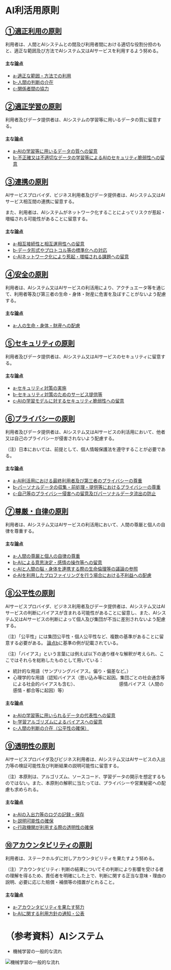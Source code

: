 # AI利活用原則

## [①適正利用の原則](./jpn/detail/01.md)
利用者は、人間とAIシステムとの間及び利用者間における適切な役割分担のもと、適正な範囲及び方法でAIシステム又はAIサービスを利用するよう努める。

#### 主な論点
* [a-適正な範囲・方法での利用](./jpn/detail/01.md#a01a)
* [b-人間の判断の介在](./jpn/detail/01.md#イ-人間の判断の介在)
* [c-関係者間の協力](./jpn/detail/01.md#ウ-関係者間の協力)


## [②適正学習の原則](./jpn/detail/02.md)
利用者及びデータ提供者は、AIシステムの学習等に用いるデータの質に留意する。

#### 主な論点
* [a-AIの学習等に用いるデータの質への留意](./jpn/detail/02.md#a-AIの学習等に用いるデータの質への留意)
* [b-不正確又は不適切なデータの学習等によるAIのセキュリティ脆弱性への留意](./jpn/detail/02.md#b-不正確又は不適切なデータの学習等によるAIのセキュリティ脆弱性への留意)


## [③連携の原則](./jpn/detail/03.md)
AIサービスプロバイダ、ビジネス利用者及びデータ提供者は、AIシステム又はAIサービス相互間の連携に留意する。

また、利用者は、AIシステムがネットワーク化することによってリスクが惹起・増幅される可能性があることに留意する。

#### 主な論点
* [a-相互接続性と相互運用性への留意](./jpn/detail/03.md#a-相互接続性と相互運用性への留意)
* [b-データ形式やプロトコル等の標準化への対応](./jpn/detail/03.md#b-データ形式やプロトコル等の標準化への対応)
* [c-AIネットワーク化により惹起・増幅される課題への留意](./jpn/detail/03.md#c--AIネットワーク化により惹起)


## [④安全の原則](./jpn/detail/04.md)
利用者は、AIシステム又はAIサービスの利活用により、アクチュエータ等を通じて、利用者等及び第三者の生命・身体・財産に危害を及ぼすことがないよう配慮する。

#### 主な論点
* [a-人の生命・身体・財産への配慮](./jpn/detail/04.md#a-人の生命・身体・財産への配慮)


## [⑤セキュリティの原則](./jpn/detail/05.md)
利用者及びデータ提供者は、AIシステム又はAIサービスのセキュリティに留意する。

#### 主な論点
* [a-セキュリティ対策の実施](./jpn/detail/05.md#a-セキュリティ対策の実施)
* [b-セキュリティ対策のためのサービス提供等](./jpn/detail/05.md#b-セキュリティ対策のためのサービス提供等)
* [c-AIの学習モデルに対するセキュリティ脆弱性への留意](./jpn/detail/05.md#c-AIの学習モデルに対するセキュリティ脆弱性への留意)


## [⑥プライバシーの原則](./jpn/detail/06.md)
利用者及びデータ提供者は、AIシステム又はAIサービスの利活用において、他者又は自己のプライバシーが侵害されないよう配慮する。

（注）日本においては、前提として、個人情報保護法を遵守することが必要である。

#### 主な論点
* [a-AI利活用における最終利用者及び第三者のプライバシーの尊重](./jpn/detail/06.md#a-AI利活用における最終利用者及び第三者のプライバシーの尊重)
* [b-パーソナルデータの収集・前処理・提供等におけるプライバシーの尊重](./jpn/detail/06.md#b-パーソナルデータの収集・前処理・提供等におけるプライバシーの尊重)
* [c-自己等のプライバシー侵害への留意及びパーソナルデータ流出の防止](./jpn/detail/06.md#c-自己等のプライバシー侵害への留意及びパーソナルデータ流出の防止)


## [⑦尊厳・自律の原則](./jpn/detail/07.md)
利用者は、AIシステム又はAIサービスの利活用において、人間の尊厳と個人の自律を尊重する。

#### 主な論点
* [a-人間の尊厳と個人の自律の尊重](./jpn/detail/07.md#a-人間の尊厳と個人の自律の尊重)
* [b-AIによる意思決定・感情の操作等への留意](./jpn/detail/07.md#b-AIによる意思決定・感情の操作等への留意)
* [c-AIと人間の脳・身体を連携する際の生命倫理等の議論の参照](./jpn/detail/07.md#c-AIと人間の脳・身体を連携する際の生命倫理等の議論の参照)
* [d-AIを利用したプロファイリングを行う場合における不利益への配慮](./jpn/detail/07.md#d-AIを利用したプロファイリングを行う場合における不利益への配慮)


## [⑧公平性の原則](./jpn/detail/08.md)
AIサービスプロバイダ、ビジネス利用者及びデータ提供者は、AIシステム又はAIサービスの判断にバイアスが含まれる可能性があることに留意し、また、AIシステム又はAIサービスの判断によって個人及び集団が不当に差別されないよう配慮する。

（注）「公平性」には集団公平性・個人公平性など、複数の基準があることに留意する必要がある。
   [論点b](./jpn/detail/08.md#b-学習アルゴリズムによるバイアスへの留意)に基準の例が記載されている。
   
（注）「バイアス」という言葉には例えば以下の通り様々な解釈が考えられ、ここではそれらを総称したものとして用いている：
* 統計的な用語（サンプリングバイアス。偏り・偏差など。）
* 心理学的な用語（認知バイアス（思い込み等に起因。集団ごとの社会通念等による社会的バイアスも含む）、
　　　　　　　　　感情バイアス（人間の感情・都合等に起因）等）



#### 主な論点
* [a-AIの学習等に用いられるデータの代表性への留意](./jpn/detail/08.md#a-AIの学習等に用いられるデータの代表性への留意)
* [b-学習アルゴリズムによるバイアスへの留意](./jpn/detail/08.md#b-学習アルゴリズムによるバイアスへの留意)
* [c-人間の判断の介在（公平性の確保）](./jpn/detail/08.md#c-人間の判断の介在（公平性の確保）)


## [⑨透明性の原則](./jpn/detail/09.md)
AIサービスプロバイダ及びビジネス利用者は、AIシステム又はAIサービスの入出力等の検証可能性及び判断結果の説明可能性に留意する。

（注）本原則は、アルゴリズム、ソースコード、学習データの開示を想定するものではない。また、本原則の解釈に当たっては、プライバシーや営業秘密への配慮も求められる。

#### 主な論点
* [a-AIの入出力等のログの記録・保存](./jpn/detail/09.md#a-AIの入出力等のログの記録・保存)
* [b-説明可能性の確保](./jpn/detail/09.md#b-説明可能性の確保)
* [c-行政機関が利用する際の透明性の確保](./jpn/detail/09.md#c-行政機関が利用する際の透明性の確保)


## [⑩アカウンタビリティの原則](./jpn/detail/10.md)
利用者は、ステークホルダに対しアカウンタビリティを果たすよう努める。

（注）アカウンタビリティ: 判断の結果についてその判断により影響を受ける者の理解を得るため、責任者を明確にした上で、判断に関する正当な意味・理由の説明、必要に応じた賠償・補償等の措置がとれること。

#### 主な論点
* [a-アカウンタビリティを果たす努力](./jpn/detail/10.md#a-アカウンタビリティを果たす努力)
* [b-AIに関する利用方針の通知・公表](./jpn/detail/10.md#b-AIに関する利用方針の通知・公表)


# （参考資料）AIシステム

* 機械学習の一般的な流れ

![機械学習の一般的な流れ](https://kohichi000000.github.io/ImgForDraftAIUtilGL/MLFlow.png)

